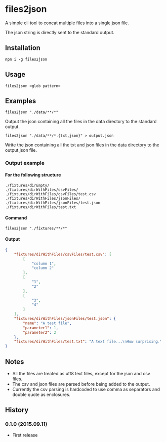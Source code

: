 # files2json

A simple cli tool to concat multiple files into a single json file.

The json string is directly sent to the standard output.

## Installation

```npm i -g files2json```

## Usage

```files2json <glob pattern>```

## Examples

```files2json "./data/**/*"```

Output the json containing all the files in the data directory to the standard output.

```files2json "./data/**/*.{txt,json}" > output.json```

Write the json containing all the txt and json files in the data directory to the output.json file.

### Output example

#### For the following structure

```
./fixtures/dirEmpty/
./fixtures/dirWithFiles/csvFiles/
./fixtures/dirWithFiles/csvFiles/test.csv
./fixtures/dirWithFiles/jsonFiles/
./fixtures/dirWithFiles/jsonFiles/test.json
./fixtures/dirWithFiles/test.txt
```

#### Command

```
files2json "./fixtures/**/*"
```

#### Output

```json
{
    "fixtures/dirWithFiles/csvFiles/test.csv": [
        [
            "column 1",
            "column 2"
        ],
        [
            "1",
            "2"
        ],
        [
            "3",
            "4"
        ]
    ],
    "fixtures/dirWithFiles/jsonFiles/test.json": {
        "name": "A test file",
        "parameter1": 1,
        "parameter2": 2
    },
    "fixtures/dirWithFiles/test.txt": "A text file...\nHow surprising.\n"
}
```

## Notes

 * All the files are treated as utf8 text files, except for the json and csv files.
 * The csv and json files are parsed before being added to the output.
 * Currently the csv parsing is hardcoded to use comma as separators and double quote as enclosures.

## History

### 0.1.0 (2015.09.11)

 * First release
